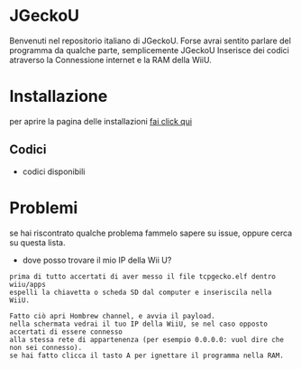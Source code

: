 # JGeckoU
Benvenuti nel repositorio italiano di JGeckoU.
 Forse avrai sentito parlare del programma da qualche parte, semplicemente JGeckoU Inserisce dei codici atraverso la Connessione internet e la RAM della WiiU.
 
# Installazione
per aprire la pagina delle installazioni [fai click qui](https://github.com/Zard-Studios/JGeckoUCodes/blob/JGeckoU-installer/Installazione.md)
## Codici
- codici disponibili

# Problemi
se hai riscontrato qualche problema fammelo sapere su issue, oppure cerca su questa lista.

- dove posso trovare il mio IP della Wii U?
```
prima di tutto accertati di aver messo il file tcpgecko.elf dentro wiiu/apps
espelli la chiavetta o scheda SD dal computer e inseriscila nella WiiU.

Fatto ciò apri Hombrew channel, e avvia il payload.
nella schermata vedrai il tuo IP della WiiU, se nel caso opposto accertati di essere connesso 
alla stessa rete di appartenenza (per esempio 0.0.0.0: vuol dire che non sei connesso).
se hai fatto clicca il tasto A per ignettare il programma nella RAM.
```
